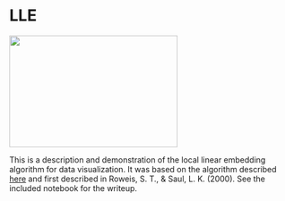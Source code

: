# LLE
<img src="https://github.com/tuchandra/LLE/blob/master/lle.png?raw=true" width="300" height="200">


This is a description and demonstration of the local linear embedding algorithm for data visualization. It was based on the algorithm described [here](https://cs.nyu.edu/~roweis/lle/algorithm.html) and first described in Roweis, S. T., & Saul, L. K. (2000). See the included notebook for the writeup.
